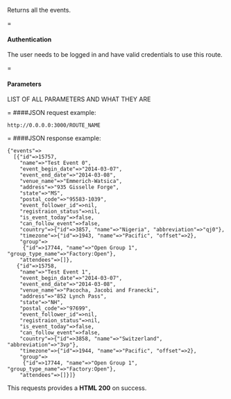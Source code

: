 Returns all the events.

=
#### Authentication

The user needs to be logged in and have valid credentials to use this route.

=
#### Parameters

LIST OF ALL PARAMETERS AND WHAT THEY ARE

=
####JSON request example:
```
http://0.0.0.0:3000/ROUTE_NAME
```

=
####JSON response example:

```
{"events"=>
  [{"id"=>15757,
    "name"=>"Test Event 0",
    "event_begin_date"=>"2014-03-07",
    "event_end_date"=>"2014-03-08",
    "venue_name"=>"Emmerich-Watsica",
    "address"=>"935 Gisselle Forge",
    "state"=>"MS",
    "postal_code"=>"95583-1039",
    "event_follower_id"=>nil,
    "registraion_status"=>nil,
    "is_event_today"=>false,
    "can_follow_event"=>false,
    "country"=>{"id"=>3857, "name"=>"Nigeria", "abbreviation"=>"qj0"},
    "timezone"=>{"id"=>1943, "name"=>"Pacific", "offset"=>2},
    "group"=>
     {"id"=>17744, "name"=>"Open Group 1", "group_type_name"=>"Factory:Open"},
    "attendees"=>[]},
   {"id"=>15758,
    "name"=>"Test Event 1",
    "event_begin_date"=>"2014-03-07",
    "event_end_date"=>"2014-03-08",
    "venue_name"=>"Pacocha, Jacobi and Franecki",
    "address"=>"852 Lynch Pass",
    "state"=>"NH",
    "postal_code"=>"97699",
    "event_follower_id"=>nil,
    "registraion_status"=>nil,
    "is_event_today"=>false,
    "can_follow_event"=>false,
    "country"=>{"id"=>3858, "name"=>"Switzerland", "abbreviation"=>"3vp"},
    "timezone"=>{"id"=>1944, "name"=>"Pacific", "offset"=>2},
    "group"=>
     {"id"=>17744, "name"=>"Open Group 1", "group_type_name"=>"Factory:Open"},
    "attendees"=>[]}]}
```

This requests provides a <strong>HTML 200</strong> on success.
